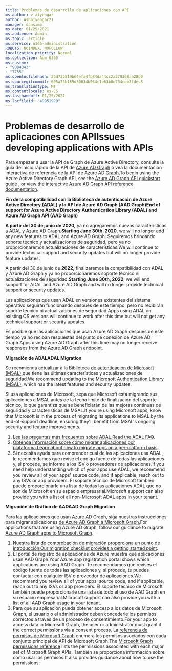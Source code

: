 ```yaml
---
title: Problemas de desarrollo de aplicaciones con API
ms.author: v-aiyengar
author: AshaIyengar21
manager: dansimp
ms.date: 01/25/2021
ms.audience: Admin
ms.topic: article
ms.service: o365-administration
ROBOTS: NOINDEX, NOFOLLOW
localization_priority: Normal
ms.collection: Adm_O365
ms.custom:
- "9004343"
- "7755"
ms.openlocfilehash: 26d732819b64efa4fb84da44cc2a279368aa28b0
ms.sourcegitcommit: 605a73b159d30634b064c1b63b0e734ceb3fdec8
ms.translationtype: MT
ms.contentlocale: es-ES
ms.lasthandoff: 01/25/2021
ms.locfileid: "49951929"
---
```

# <a name="issues-developing-applications-with-apis"></a><span data-ttu-id="ef4a8-102">Problemas de desarrollo de aplicaciones con API</span><span class="sxs-lookup"><span data-stu-id="ef4a8-102">Issues developing applications with APIs</span></span>

<span data-ttu-id="ef4a8-103">Para empezar a usar la API de Graph de Azure Active Directory, consulte la guía de inicio rápido de la API de [Azure AD Graph](https://docs.microsoft.com/azure/active-directory/develop/microsoft-graph-intro) o vea la documentación interactiva de referencia de la API de Azure AD [Graph.](https://docs.microsoft.com/previous-versions/azure/ad/graph/api/api-catalog)</span><span class="sxs-lookup"><span data-stu-id="ef4a8-103">To begin using the Azure Active Directory Graph API, see the [Azure AD Graph API quickstart guide](https://docs.microsoft.com/azure/active-directory/develop/microsoft-graph-intro) , or view the [interactive Azure AD Graph API reference documentation](https://docs.microsoft.com/previous-versions/azure/ad/graph/api/api-catalog).</span></span>

<span data-ttu-id="ef4a8-104">**Fin de la compatibilidad con la Biblioteca de autenticación de Azure Active Directory (ADAL) y la API de Azure AD Graph (AAD Graph)**</span><span class="sxs-lookup"><span data-stu-id="ef4a8-104">**End of support for Azure Active Directory Authentication Library (ADAL) and Azure AD Graph API (AAD Graph)**</span></span>

<span data-ttu-id="ef4a8-105">**A partir del 30 de junio de 2020,** ya no agregaremos nuevas características a ADAL y Azure AD Graph.</span><span class="sxs-lookup"><span data-stu-id="ef4a8-105">**Starting June 30th, 2020**, we will no longer add any new features to ADAL and Azure AD Graph.</span></span> <span data-ttu-id="ef4a8-106">Seguiremos brindando soporte técnico y actualizaciones de seguridad, pero ya no proporcionaremos actualizaciones de características.</span><span class="sxs-lookup"><span data-stu-id="ef4a8-106">We will continue to provide technical support and security updates but will no longer provide feature updates.</span></span>

<span data-ttu-id="ef4a8-107">A partir del 30 de junio de **2022,** finalizaremos la compatibilidad con ADAL y Azure AD Graph y ya no proporcionaremos soporte técnico ni actualizaciones de seguridad.</span><span class="sxs-lookup"><span data-stu-id="ef4a8-107">**Starting June 30th, 2022**, we will end support for ADAL and Azure AD Graph and will no longer provide technical support or security updates.</span></span>

<span data-ttu-id="ef4a8-108">Las aplicaciones que usan ADAL en versiones existentes del sistema operativo seguirán funcionando después de este tiempo, pero no recibirán soporte técnico ni actualizaciones de seguridad.</span><span class="sxs-lookup"><span data-stu-id="ef4a8-108">Apps using ADAL on existing OS versions will continue to work after this time but will not get any technical support or security updates.</span></span>

<span data-ttu-id="ef4a8-109">Es posible que las aplicaciones que usan Azure AD Graph después de este tiempo ya no reciban respuestas del punto de conexión de Azure AD Graph.</span><span class="sxs-lookup"><span data-stu-id="ef4a8-109">Apps using Azure AD Graph after this time may no longer receive responses from the Azure AD Graph endpoint.</span></span>

<span data-ttu-id="ef4a8-110">**Migración de ADAL**</span><span class="sxs-lookup"><span data-stu-id="ef4a8-110">**ADAL Migration**</span></span>

<span data-ttu-id="ef4a8-111">Se recomienda actualizar a la Biblioteca [de autenticación de Microsoft (MSAL),](https://docs.microsoft.com/azure/active-directory/develop/v2-overview)que tiene las últimas características y actualizaciones de seguridad.</span><span class="sxs-lookup"><span data-stu-id="ef4a8-111">We recommend updating to the [Microsoft Authentication Library (MSAL)](https://docs.microsoft.com/azure/active-directory/develop/v2-overview), which has the latest features and security updates.</span></span>

<span data-ttu-id="ef4a8-112">Si usa aplicaciones de Microsoft, sepa que Microsoft está migrando sus aplicaciones a MSAL antes de la fecha límite de finalización del soporte técnico, lo que garantiza que se beneficiarán de las mejoras continuas de seguridad y características de MSAL.</span><span class="sxs-lookup"><span data-stu-id="ef4a8-112">If you're using Microsoft apps, know that Microsoft is in the process of migrating its applications to MSAL by the end-of-support deadline, ensuring they'll benefit from MSAL's ongoing security and feature improvements.</span></span>

1. <span data-ttu-id="ef4a8-113">[Lea las preguntas más frecuentes sobre ADAL.](https://docs.microsoft.com/azure/active-directory/develop/msal-migration#frequently-asked-questions-faq)</span><span class="sxs-lookup"><span data-stu-id="ef4a8-113">[Read the ADAL FAQ](https://docs.microsoft.com/azure/active-directory/develop/msal-migration#frequently-asked-questions-faq).</span></span>
1. <span data-ttu-id="ef4a8-114">[Obtenga información sobre cómo migrar aplicaciones por plataforma.](https://docs.microsoft.com/azure/active-directory/develop/msal-migration#frequently-asked-questions-faq)</span><span class="sxs-lookup"><span data-stu-id="ef4a8-114">[Learn about how to migrate apps on a per-platform basis](https://docs.microsoft.com/azure/active-directory/develop/msal-migration#frequently-asked-questions-faq).</span></span>
1. <span data-ttu-id="ef4a8-115">Si necesita ayuda para comprender cuál de las aplicaciones usa ADAL, le recomendamos que revise el código fuente de todas las aplicaciones y, si procede, se informe a los ISV o proveedores de aplicaciones.</span><span class="sxs-lookup"><span data-stu-id="ef4a8-115">If you need help understanding which of your apps use ADAL, we recommend you review all of your apps' source code, and if applicable, reach out to any ISVs or app providers.</span></span> <span data-ttu-id="ef4a8-116">El soporte técnico de Microsoft también puede proporcionarle una lista de todas las aplicaciones ADAL que no son de Microsoft en su espacio empresarial.</span><span class="sxs-lookup"><span data-stu-id="ef4a8-116">Microsoft support can also provide you with a list of all non-Microsoft ADAL apps in your tenant.</span></span>

<span data-ttu-id="ef4a8-117">**Migración de Gráfico de AAD**</span><span class="sxs-lookup"><span data-stu-id="ef4a8-117">**AAD Graph Migration**</span></span>

<span data-ttu-id="ef4a8-118">Para las aplicaciones que usan Azure AD Graph, siga nuestras instrucciones para migrar aplicaciones [de Azure AD Graph a Microsoft Graph.](https://docs.microsoft.com/graph/migrate-azure-ad-graph-overview?view=graph-rest-1.0&preserve-view=true)</span><span class="sxs-lookup"><span data-stu-id="ef4a8-118">For applications that are using Azure AD Graph, follow our guidance to migrate [Azure AD Graph apps to Microsoft Graph](https://docs.microsoft.com/graph/migrate-azure-ad-graph-overview?view=graph-rest-1.0&preserve-view=true).</span></span>

1. <span data-ttu-id="ef4a8-119">[Nuestra lista de comprobación de migración proporciona un punto de introducción.](https://docs.microsoft.com/graph/migrate-azure-ad-graph-planning-checklist)</span><span class="sxs-lookup"><span data-stu-id="ef4a8-119">[Our migration checklist provides a getting started point](https://docs.microsoft.com/graph/migrate-azure-ad-graph-planning-checklist).</span></span> 
1. <span data-ttu-id="ef4a8-120">El portal de registro de aplicaciones de Azure muestra qué aplicaciones usan AAD Graph.</span><span class="sxs-lookup"><span data-stu-id="ef4a8-120">Your Azure app registration portal shows which applications are using AAD Graph.</span></span> <span data-ttu-id="ef4a8-121">Te recomendamos que revises el código fuente de todas las aplicaciones y, si procede, te puedes contactar con cualquier ISV o proveedor de aplicaciones.</span><span class="sxs-lookup"><span data-stu-id="ef4a8-121">We recommend you review all of your apps' source code, and if applicable, reach out to any ISVs or app providers.</span></span> <span data-ttu-id="ef4a8-122">El soporte técnico de Microsoft también puede proporcionarle una lista de todo el uso de AAD Graph en su espacio empresarial.</span><span class="sxs-lookup"><span data-stu-id="ef4a8-122">Microsoft support can also provide you with a list of all AAD Graph usage in your tenant.</span></span>
1. <span data-ttu-id="ef4a8-123">Para que su aplicación pueda obtener acceso a los datos de Microsoft Graph, el usuario o el administrador deben concederle los permisos correctos a través de un proceso de consentimiento.</span><span class="sxs-lookup"><span data-stu-id="ef4a8-123">For your app to access data in Microsoft Graph, the user or administrator must grant it the correct permissions via a consent process.</span></span> <span data-ttu-id="ef4a8-124">La [referencia de permisos de Microsoft Graph](https://docs.microsoft.com/graph/permissions-reference?context=graph%2Fapi%2Fbeta&view=graph-rest-beta&preserve-view=true) enumera los permisos asociados con cada conjunto principal de API de Microsoft Graph.</span><span class="sxs-lookup"><span data-stu-id="ef4a8-124">The [Microsoft Graph permissions reference](https://docs.microsoft.com/graph/permissions-reference?context=graph%2Fapi%2Fbeta&view=graph-rest-beta&preserve-view=true) lists the permissions associated with each major set of Microsoft Graph APIs.</span></span> <span data-ttu-id="ef4a8-125">También se proporciona información sobre cómo usar los permisos.</span><span class="sxs-lookup"><span data-stu-id="ef4a8-125">It also provides guidance about how to use the permissions.</span></span>
